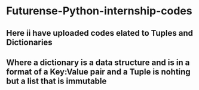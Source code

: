 # Futurense-Python-internship-codes
## Here ii have uploaded codes elated to Tuples and Dictionaries
## Where a dictionary is a data structure and is in a format of a Key:Value pair and a Tuple is nohting but a list that is immutable
